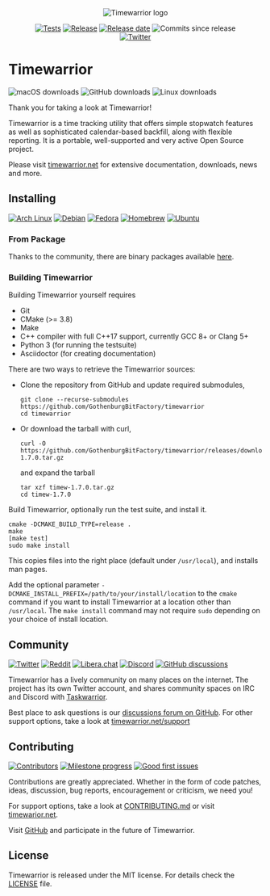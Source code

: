 <div align="center">
<img alt="Timewarrior logo" src="https://avatars.githubusercontent.com/u/36100920?s=200&u=24da05914c20c4ccfe8485310f7b83049407fa9a&v=4">
<br>

[![Tests](https://github.com/GothenburgBitFactory/timewarrior/actions/workflows/tests.yaml/badge.svg)](https://github.com/GothenburgBitFactory/timewarrior/actions/workflows/tests.yaml)
[![Release](https://img.shields.io/github/v/release/GothenburgBitFactory/timewarrior)](https://github.com/GothenburgBitFactory/timewarrior/releases/latest)
[![Release date](https://img.shields.io/github/release-date/GothenburgBitFactory/timewarrior)](https://github.com/GothenburgBitFactory/timewarrior/releases/latest)
![Commits since release](https://img.shields.io/github/commits-since/GothenburgBitFactory/timewarrior/latest)
<br>
[![Twitter](https://img.shields.io/twitter/follow/timewarrior_net?style=social)](https://twitter.com/timewarrior_net)
</div>

# Timewarrior
![macOS downloads](https://img.shields.io/homebrew/installs/dy/timewarrior?label=macOS%20downloads)
![GitHub downloads](https://img.shields.io/github/downloads/GothenburgBitFactory/timewarrior/total?label=GitHub%20downloads)
![Linux downloads](https://img.shields.io/badge/Linux%20downloads-unknown-gray)

Thank you for taking a look at Timewarrior!

Timewarrior is a time tracking utility that offers simple stopwatch features as well as sophisticated calendar-based backfill, along with flexible reporting.
It is a portable, well-supported and very active Open Source project.

Please visit [timewarrior.net](https://timewarrior.net/docs/) for extensive documentation, downloads, news and more.

## Installing
[![Arch Linux](https://img.shields.io/archlinux/v/extra/x86_64/timew)](https://archlinux.org/packages/extra/x86_64/timew/)
[![Debian](https://img.shields.io/debian/v/timewarrior/testing)](https://packages.debian.org/search?keywords=timewarrior&searchon=names&suite=all&section=all)
[![Fedora](https://img.shields.io/fedora/v/timew)](https://bodhi.fedoraproject.org/updates/?packages=timew)
[![Homebrew](https://img.shields.io/homebrew/v/timewarrior)](https://formulae.brew.sh/formula/timewarrior#default)
[![Ubuntu](https://img.shields.io/ubuntu/v/timew)](https://packages.ubuntu.com/search?keywords=timewarrior&searchon=names&suite=hirsute&section=all)

### From Package

Thanks to the community, there are binary packages available [here](https://timewarrior.net/docs/install.html#distributions).

### Building Timewarrior

Building Timewarrior yourself requires

* Git
* CMake (>= 3.8)
* Make
* C++ compiler with full C++17 support, currently GCC 8+ or Clang 5+ 
* Python 3 (for running the testsuite)
* Asciidoctor (for creating documentation)

There are two ways to retrieve the Timewarrior sources:

* Clone the repository from GitHub and update required submodules,
  ```
  git clone --recurse-submodules https://github.com/GothenburgBitFactory/timewarrior
  cd timewarrior
  ```
* Or download the tarball with curl,
  ```
  curl -O https://github.com/GothenburgBitFactory/timewarrior/releases/download/v1.7.0/timew-1.7.0.tar.gz
  ```
  and expand the tarball
  ```
  tar xzf timew-1.7.0.tar.gz
  cd timew-1.7.0
  ```
Build Timewarrior, optionally run the test suite, and install it.
```
cmake -DCMAKE_BUILD_TYPE=release .
make
[make test]
sudo make install
```
This copies files into the right place (default under `/usr/local`), and installs man pages.

Add the optional parameter `-DCMAKE_INSTALL_PREFIX=/path/to/your/install/location` to the `cmake` command if you want to install Timewarrior at a location other than `/usr/local`.
The `make install` command may not require `sudo` depending on your choice of install location.

## Community
[![Twitter](https://img.shields.io/twitter/follow/timewarrior_net?style=social)](https://twitter.com/timewarrior_net)
[![Reddit](https://img.shields.io/reddit/subreddit-subscribers/taskwarrior?style=social)](https://reddit.com/r/taskwarrior/)
[![Libera.chat](https://img.shields.io/badge/IRC%20libera.chat-online-green)](https://web.libera.chat/#taskwarrior)
[![Discord](https://img.shields.io/discord/796949983734661191?label=discord)](https://discord.gg/HYpSAeVH)
[![GitHub discussions](https://img.shields.io/github/discussions/GothenburgBitFactory/timewarrior?label=GitHub%20discussions)](https://github.com/GothenburgBitFactory/timewarrior/discussions)

Timewarrior has a lively community on many places on the internet.
The project has its own Twitter account, and shares community spaces on IRC and Discord with [Taskwarrior](https://github.com/GothenburgBitFactory/taskwarrior).

Best place to ask questions is our [discussions forum on GitHub](https://github.com/GothenburgBitFactory/timewarrior/discussions).
For other support options, take a look at [timewarrior.net/support](https://timewarrior.net/support)

## Contributing
[![Contributors](https://img.shields.io/github/contributors/GothenburgBitFactory/timewarrior)](https://github.com/GothenburgBitFactory/timewarrior/graphs/contributors)
[![Milestone progress](https://img.shields.io/github/milestones/progress/GothenburgBitFactory/timewarrior/11?label=current%20milestone%20issues)](https://github.com/GothenburgBitFactory/timewarrior/milestone/11)
[![Good first issues](https://img.shields.io/github/issues/GothenburgBitFactory/timewarrior/good%20first%20issue)](https://github.com/GothenburgBitFactory/timewarrior/issues?q=is%3Aissue+is%3Aopen+label%3A%22good+first+issue%22)

Contributions are greatly appreciated.
Whether in the form of code patches, ideas, discussion, bug reports, encouragement or criticism, we need you!

For support options, take a look at [CONTRIBUTING.md](CONTRIBUTING.md) or visit [timewarior.net](https://timewarrior.net/support).

Visit [GitHub](https://github.com/GothenburgBitFactory/timewarrior) and participate in the future of Timewarrior.

## License

Timewarrior is released under the MIT license.
For details check the [LICENSE](LICENSE) file.
